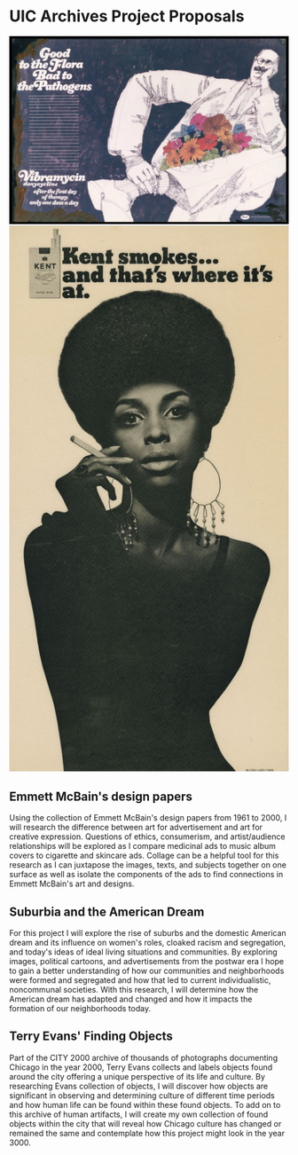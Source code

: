 # UIC Archives Project Proposals  
  
![Advertisement for vibramycin created by Emmett McBain](Project1/EmMcBain2.png)
![Advertisement for Kent cigarettes by Emmett McBain](Project1/EmMcBain.jpg)
## Emmett McBain's design papers  
Using the collection of Emmett McBain's design papers from 1961 to 2000, I will research the difference between art for advertisement and art for creative expression. Questions of ethics, consumerism, and artist/audience relationships will be explored as I compare medicinal ads to music album covers to cigarette and skincare ads. Collage can be a helpful tool for this research as I can juxtapose the images, texts, and subjects together on one surface as well as isolate the components of the ads to find connections in Emmett McBain's art and designs.  

## Suburbia and the American Dream  
For this project I will explore the rise of suburbs and the domestic American dream and its influence on women's roles, cloaked racism and segregation, and today's ideas of ideal living situations and communities. By exploring images, political cartoons, and advertisements from the postwar era I hope to gain a better understanding of how our communities and neighborhoods were formed and segregated and how that led to current individualistic, noncommunal societies. With this research, I will determine how the American dream has adapted and changed and how it impacts the formation of our neighborhoods today.  

## Terry Evans' Finding Objects  
Part of the CITY 2000 archive of thousands of photographs documenting Chicago in the year 2000, Terry Evans collects and labels objects found around the city offering a unique perspective of its life and culture. By researching Evans collection of objects, I will discover how objects are significant in observing and determining culture of different time periods and how human life can be found within these found objects. To add on to this archive of human artifacts, I will create my own collection of found objects within the city that will reveal how Chicago culture has changed or remained the same and contemplate how this project might look in the year 3000.
